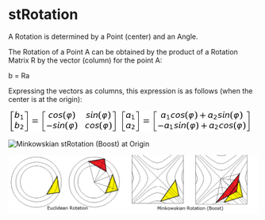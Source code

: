 # stRotation

A Rotation is determined by a Point (center) and an Angle.

The Rotation of a Point A can be obtained by the product of a Rotation Matrix R by the vector (column) for the point A:

b = Ra

Expressing the vectors as columns, this expression is as follows (when the center is at the origin):

![Euclidean Rotation at Origin](https://github.com/probaxeoxebra/probaMinkoski/blob/master/Explicacions/Formulas/EuclidRotation_Matrix.jpg "b is the vector column for the rotation of point A about the origin and an Angle φ")

![Minkowskian stRotation (Boost) at Origin](https://github.com/probaxeoxebra/probaMinkoski/blob/master/Explicacions/Formulas/EMinkRotation_Matrix.jpg "b is the vector column for the stRotation (Boost) of point A about the origin and an stAngle β")

![stRotation](https://github.com/probaxeoxebra/probaMinkoski/blob/master/Explicacions/Images/Rotation_EuclMink.png)
